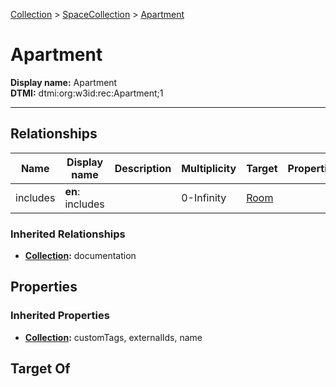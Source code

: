 [Collection](../Collection.md) > [SpaceCollection](SpaceCollection.md) > [Apartment](#)
# Apartment

**Display name:** Apartment<br />
**DTMI:** dtmi:org:w3id:rec:Apartment;1

---
## Relationships
|Name|Display name|Description|Multiplicity|Target|Properties|Writable|
|-|-|-|-|-|-|-|
|includes|**en**: includes||0-Infinity|[Room](../../Space/Architecture/Room/Room.md)||True|
### Inherited Relationships
* **[Collection](../Collection.md):** documentation
## Properties
### Inherited Properties
* **[Collection](../Collection.md):** customTags, externalIds, name
## Target Of
